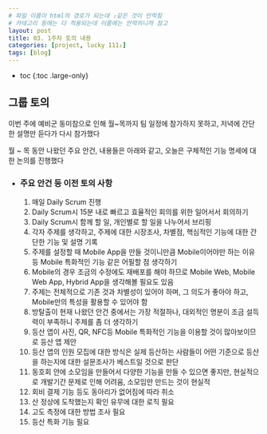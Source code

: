 ```yaml
---
# 파일 이름이 html의 경로가 되는데 ₂같은 것이 안먹힘
# 카테고리 등에는 다 적용되는데 이름에는 안먹히니까 참고
layout: post
title: 03. 1주차 토의 내용
categories: [project, lucky 111₂]
tags: [blog]
---
```


- toc
{:toc .large-only}

## 그룹 토의
이번 주에 예비군 동미참으로 인해 월~목까지 팀 일정에 참가하지 못하고, 저녁에 간단한 설명만 듣다가 다시 참가했다


월 ~ 목 동안 나왔던 주요 안건, 내용들은 아래와 같고, 오늘은 구체적인 기능 명세에 대한 논의를 진행했다
+ ### 주요 안건 등 이전 토의 사항
   1. 매일 Daily Scrum 진행
   2. Daily Scrum시 15분 내로 빠르고 효율적인 회의를 위한 일어서서 회의하기
   3. Daily Scrum시 함께 할 일, 개인별로 할 일을 나누어서 브리핑
   4. 각자 주제를 생각하고, 주제에 대한 시장조사, 차별점, 핵심적인 기능에 대한 간단한 기능 및 설명 기록
   5. 주제를 설정할 때 Mobile App을 만들 것이니만큼 Mobile이어야만 하는 이유 등 Mobile 특화적인 기능 같은 어필할 점 생각하기
   6. Mobile의 경우 조금의 수정에도 재배포를 해야 하므로 Mobile Web, Mobile Web App, Hybrid App을 생각해볼 필요도 있음
   7. 주제는 전체적으로 기존 것과 차별성이 있어야 하며, 그 의도가 좋아야 하고, Mobile만의 특성을 활용할 수 있어야 함
   8. 방탈출이 현재 나왔던 안건 중에서는 가장 적절하나, 대외적인 명분이 조금 설득력이 부족하니 주제를 좀 더 생각하기
   9. 등산 앱이 사진, QR, NFC등 Mobile 특화적인 기능을 이용할 것이 많아보이므로 등산 앱 제안
   10. 등산 앱의 인원 모집에 대한 방식은 실제 등산하는 사람들이 어떤 기준으로 등산을 하는지에 대한 설문조사가 베스트일 것으로 판단
   11. 동호회 안에 소모임을 만들어서 다양한 기능을 만들 수 있으면 좋지만, 현실적으로 개발기간 문제로 인해 어려움, 소모임만 만드는 것이 현실적
   12. 회비 결제 기능 등도 동아리가 없어짐에 따라 취소
   13. 산 정상에 도착했는지 확인 유무에 대한 로직 필요
   14. 고도 측정에 대한 방법 조사 필요
   15. 등산 특화 기능 필요